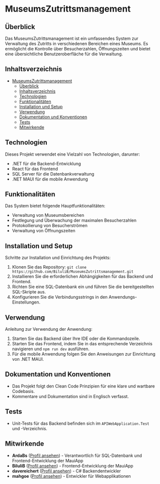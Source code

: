 # MuseumsZutrittsmanagement

## Überblick

Das MuseumsZutrittsmanagement ist ein umfassendes System zur Verwaltung des Zutritts in verschiedenen Bereichen eines Museums. Es ermöglicht die Kontrolle über Besucherzahlen, Öffnungszeiten und bietet eine übersichtliche Benutzeroberfläche für die Verwaltung.

## Inhaltsverzeichnis

- [MuseumsZutrittsmanagement](#museumszutrittsmanagement)
  - [Überblick](#überblick)
  - [Inhaltsverzeichnis](#inhaltsverzeichnis)
  - [Technologien](#technologien)
  - [Funktionalitäten](#funktionalitäten)
  - [Installation und Setup](#installation-und-setup)
  - [Verwendung](#verwendung)
  - [Dokumentation und Konventionen](#dokumentation-und-konventionen)
  - [Tests](#tests)
  - [Mitwirkende](#mitwirkende)

## Technologien

Dieses Projekt verwendet eine Vielzahl von Technologien, darunter:

- .NET für die Backend-Entwicklung
- React für das Frontend
- SQL Server für die Datenbankverwaltung
- .NET MAUI für die mobile Anwendung

## Funktionalitäten

Das System bietet folgende Hauptfunktionalitäten:

- Verwaltung von Museumsbereichen
- Festlegung und Überwachung der maximalen Besucherzahlen
- Protokollierung von Besucherströmen
- Verwaltung von Öffnungszeiten

## Installation und Setup

Schritte zur Installation und Einrichtung des Projekts:

1. Klonen Sie das Repository: `git clone https://github.com/BiluliB/MuseumsZutrittsmanagement.git`
2. Installieren Sie die erforderlichen Abhängigkeiten für das Backend und Frontend.
3. Richten Sie eine SQL-Datenbank ein und führen Sie die bereitgestellten SQL-Skripte aus.
4. Konfigurieren Sie die Verbindungsstrings in den Anwendungs-Einstellungen.

## Verwendung

Anleitung zur Verwendung der Anwendung:

1. Starten Sie das Backend über Ihre IDE oder die Kommandozeile.
2. Starten Sie das Frontend, indem Sie in das entsprechende Verzeichnis navigieren und `npm run dev` ausführen.
3. Für die mobile Anwendung folgen Sie den Anweisungen zur Einrichtung von .NET MAUI.

## Dokumentation und Konventionen

- Das Projekt folgt den Clean Code Prinzipien für eine klare und wartbare Codebasis.
- Kommentare und Dokumentation sind in Englisch verfasst.

## Tests

- Unit-Tests für das Backend befinden sich im `APIWebApplication.Test` und -Verzeichnis.

## Mitwirkende

- **ArdaBs** ([Profil ansehen](https://github.com/ArdaBs)) - Verantwortlich für SQL-Datenbank und Frontend-Entwicklung der MauiApp
- **BiluliB** ([Profil ansehen](https://github.com/BiluliB)) - Frontend-Entwicklung der MauiApp
- **davereichert** ([Profil ansehen](https://github.com/davereichert)) - C# Backendentwickler
- **mahgoe** ([Profil ansehen](https://github.com/mahgoe)) - Entwickler für Webapplikationen
